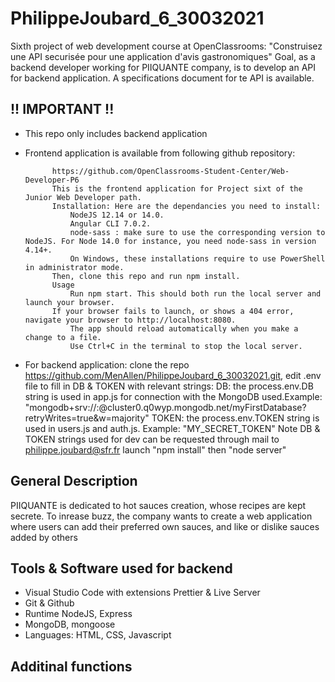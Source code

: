 # PhilippeJoubard_6_30032021
Sixth project of web development course at OpenClassrooms:  "Construisez une API securisée pour une application d'avis gastronomiques"
Goal, as a backend developer working for PIIQUANTE company, is to develop an API for backend application.
A specifications document for te API is available.

## !! IMPORTANT !!
- This repo only includes backend application
- Frontend application is available from following github repository: 

			https://github.com/OpenClassrooms-Student-Center/Web-Developer-P6
			This is the frontend application for Project sixt of the Junior Web Developer path.
			Installation: Here are the dependancies you need to install:
				NodeJS 12.14 or 14.0.
				Angular CLI 7.0.2.
				node-sass : make sure to use the corresponding version to NodeJS. For Node 14.0 for instance, you need node-sass in version 4.14+.
				On Windows, these installations require to use PowerShell in administrator mode.
			Then, clone this repo and run npm install.
			Usage
				Run npm start. This should both run the local server and launch your browser.
			If your browser fails to launch, or shows a 404 error, navigate your browser to http://localhost:8080.
				The app should reload automatically when you make a change to a file.
				Use Ctrl+C in the terminal to stop the local server.

- For backend application:
		clone the repo https://github.com/MenAllen/PhilippeJoubard_6_30032021.git,
		edit .env file to fill in DB & TOKEN with relevant strings:
			DB: the process.env.DB string is used in app.js for connection with the MongoDB used.Example:
				"mongodb+srv://<user>:<password>@cluster0.q0wyp.mongodb.net/myFirstDatabase?retryWrites=true&w=majority"
			TOKEN: the process.env.TOKEN string is used in users.js and auth.js. Example:
				"MY_SECRET_TOKEN"
			Note DB & TOKEN strings used for dev can be requested through mail to philippe.joubard@sfr.fr
		launch "npm install" then "node server"


## General Description
PIIQUANTE is dedicated to hot sauces creation, whose recipes are kept secrete. To inrease buzz, the company
wants to create a web application where users can add their preferred own sauces, and like or dislike sauces added by others

## Tools & Software used for backend
- Visual Studio Code with extensions Prettier & Live Server
- Git & Github
- Runtime NodeJS, Express
- MongoDB, mongoose
- Languages: HTML, CSS, Javascript

## Additinal functions
